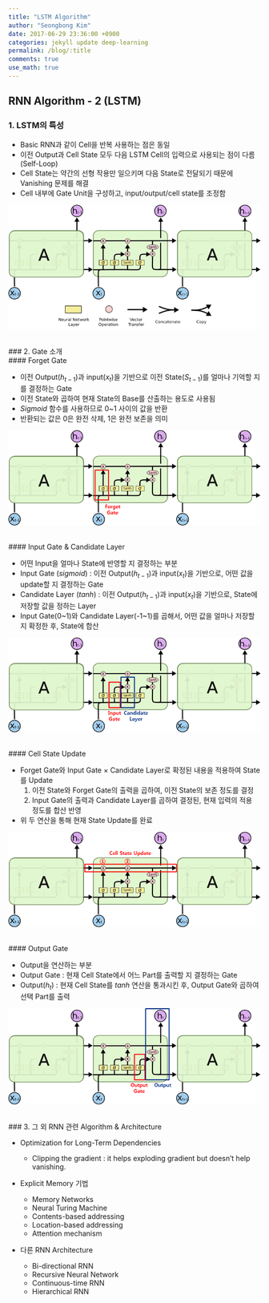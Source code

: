 ```yaml
---
title: "LSTM Algorithm"
author: "Seongbong Kim"
date: 2017-06-29 23:36:00 +0900
categories: jekyll update deep-learning
permalink: /blog/:title
comments: true
use_math: true
---
```



## RNN Algorithm - 2 (LSTM)

### 1. LSTM의 특성

-   Basic RNN과 같이 Cell을 반복 사용하는 점은 동일
-   이전 Output과 Cell State 모두 다음 LSTM Cell의 입력으로 사용되는 점이 다름(Self-Loop)
-   Cell State는 약간의 선형 작용만 일으키며 다음 State로 전달되기 때문에 Vanishing 문제를 해결
-   Cell 내부에 Gate Unit을 구성하고, input/output/cell state를 조정함


![LSTM1](/assets/DL_algorithm/RNN/LSTM1.png)

<br>
### 2. Gate 소개

<br>
#### Forget Gate

-   이전 Output($h_{t-1}$)과 input($x_t$)을 기반으로 이전 State($S_{t-1}$)를 얼마나 기억할 지를 결정하는 Gate
-   이전 State와 곱하여 현재 State의 Base를 산출하는 용도로 사용됨
-   $Sigmoid$ 함수를 사용하므로 0~1 사이의 값을 반환
-   반환되는 값은 0은 완전 삭제, 1은 완전 보존을 의미


![LSTM2](/assets/DL_algorithm/RNN/LSTM2.png)

<br>
#### Input Gate & Candidate Layer

-   어떤 Input을 얼마나 State에 반영할 지 결정하는 부분
-   Input Gate ($sigmoid$) : 이전 Output($h_{t-1}$)과 input($x_t$)을 기반으로, 어떤 값을 update할 지 결정하는 Gate
-   Candidate Layer ($tanh$) : 이전 Output($h_{t-1}$)과 input($x_t$)을 기반으로, State에 저장할 값을 정하는 Layer
-   Input Gate(0~1)와 Candidate Layer(-1~1)를 곱해서, 어떤 값을 얼마나 저장할지 확정한 후, State에 합산

![LSTM3](/assets/DL_algorithm/RNN/LSTM3.png)

<br>
#### Cell State Update

-   Forget Gate와 Input Gate $\times$ Candidate Layer로 확정된 내용을 적용하여 State를 Update
    1.  이전 State와 Forget Gate의 출력을 곱하여, 이전 State의 보존 정도를 결정
    2.  Input Gate의 출력과 Candidate Layer를 곱하여 결정된, 현재 입력의 적용 정도를 합산 반영
-   위 두 연산을 통해 현재 State Update를 완료


![LSTM4](/assets/DL_algorithm/RNN/LSTM4.png)

<br>
#### Output Gate

-   Output을 연산하는 부분
-   Output Gate : 현재 Cell State에서 어느 Part를 출력할 지 결정하는 Gate
-   Output($h_t$) : 현재 Cell State를 $tanh$ 연산을 통과시킨 후, Output Gate와 곱하여 선택 Part를 출력


![LSTM5](/assets/DL_algorithm/RNN/LSTM5.png)

<br>
### 3. 그 외 RNN 관련 Algorithm & Architecture

-   Optimization for Long-Term Dependencies
    -   Clipping the gradient : it helps exploding gradient but doesn’t help vanishing.

-   Explicit Memory 기법
    -   Memory Networks
    -   Neural Turing Machine
    -   Contents-based addressing
    -   Location-based addressing
    -   Attention mechanism

-   다른 RNN Architecture
    -   Bi-directional RNN
    -   Recursive Neural Network
    -   Continuous-time RNN
    -   Hierarchical RNN
